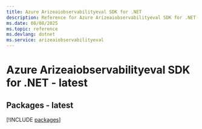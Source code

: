 ```yaml
---
title: Azure Arizeaiobservabilityeval SDK for .NET
description: Reference for Azure Arizeaiobservabilityeval SDK for .NET
ms.date: 08/08/2025
ms.topic: reference
ms.devlang: dotnet
ms.service: arizeaiobservabilityeval
---
```

# Azure Arizeaiobservabilityeval SDK for .NET - latest
## Packages - latest
[!INCLUDE [packages](arizeaiobservabilityeval-index.md)]